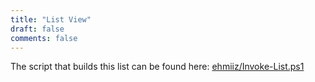 ```yaml
---
title: "List View"
draft: false
comments: false
---
```



The script that builds this list can be found here: [ehmiiz/Invoke-List.ps1](https://gist.github.com/ehmiiz/263633ed531e6c5507291309f3a9c514#file-invoke-list-ps1)

&nbsp;

&nbsp;